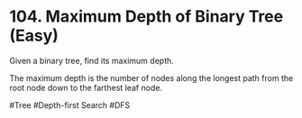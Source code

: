 # 104. Maximum Depth of Binary Tree (Easy)

Given a binary tree, find its maximum depth.

The maximum depth is the number of nodes along the longest path from the root node down to the farthest leaf node.

#Tree #Depth-first Search #DFS
